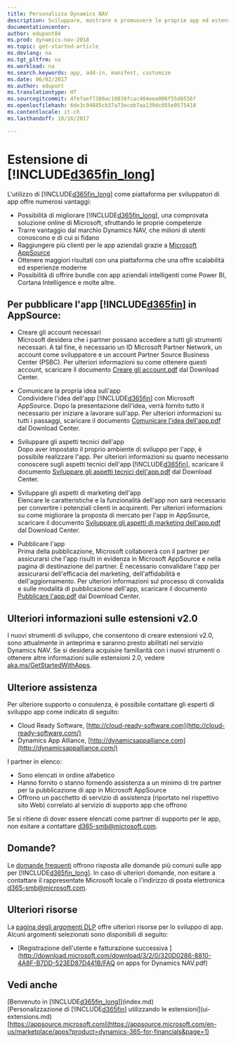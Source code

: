 ```yaml
---
title: Personalizza Dynamics NAV
description: Sviluppare, mostrare e promuovere le proprie app ed estensioni per Dynamics NAV.
documentationcenter: 
author: edupont04
ms.prod: dynamics-nav-2018
ms.topic: get-started-article
ms.devlang: na
ms.tgt_pltfrm: na
ms.workload: na
ms.search.keywords: app, add-in, manifest, customize
ms.date: 06/02/2017
ms.author: edupont
ms.translationtype: HT
ms.sourcegitcommit: 4fefaef7380ac10836fcac404eea006f55d8556f
ms.openlocfilehash: 6de3c94885cb37a73eceb7aa139dc055e0575418
ms.contentlocale: it-ch
ms.lasthandoff: 10/16/2017

---
```

# <a name="extending-included365finlongincludesd365finlongmdmd"></a>Estensione di [!INCLUDE[d365fin_long](includes/d365fin_long_md.md)]
L'utilizzo di [!INCLUDE[d365fin_long](includes/d365fin_long_md.md)] come piattaforma per sviluppatori di app offre numerosi vantaggi:

* Possibilità di migliorare [!INCLUDE[d365fin_long](includes/d365fin_long_md.md)], una comprovata soluzione online di Microsoft, sfruttando le proprie competenze  
* Trarre vantaggio dal marchio Dynamics NAV, che milioni di utenti conoscono e di cui si fidano  
* Raggiungere più clienti per le app aziendali grazie a [Microsoft AppSource](https://appsource.microsoft.com/)  
* Ottenere maggiori risultati con una piattaforma che una offre scalabilità ed esperienze moderne  
* Possibilità di offrire bundle con app aziendali intelligenti come Power BI, Cortana Intelligence e molte altre.  

## <a name="to-bring-your-included365finincludesd365finmdmd-app-into-appsource"></a>Per pubblicare l'app [!INCLUDE[d365fin](includes/d365fin_md.md)] in AppSource:
+ Creare gli account necessari  
Microsoft desidera che i partner possano accedere a tutti gli strumenti necessari. A tal fine, è necessario un ID Microsoft Partner Network, un account come sviluppatore e un account Partner Source Business Center (PSBC).
Per ulteriori informazioni su come ottenere questi account, scaricare il documento [Creare gli account.pdf](https://go.microsoft.com/fwlink/?linkid=841514) dal Download Center.

+ Comunicare la propria idea sull'app  
Condividere l'idea dell'app [!INCLUDE[d365fin](includes/d365fin_md.md)] con Microsoft AppSource. Dopo la presentazione dell'idea, verrà fornito tutto il necessario per iniziare a lavorare sull'app.
Per ulteriori informazioni su tutti i passaggi, scaricare il documento [Comunicare l'idea dell'app.pdf](https://go.microsoft.com/fwlink/?linkid=841515) dal Download Center.

+ Sviluppare gli aspetti tecnici dell'app    
Dopo aver impostato il proprio ambiente di sviluppo per l'app, è possibile realizzare l'app.
Per ulteriori informazioni su quanto necessario conoscere sugli aspetti tecnici dell'app [!INCLUDE[d365fin](includes/d365fin_md.md)], scaricare il documento [Sviluppare gli aspetti tecnici dell'app.pdf](https://go.microsoft.com/fwlink/?linkid=841516) dal Download Center.

+ Sviluppare gli aspetti di marketing dell'app  
Elencare le caratteristiche e la funzionalità dell'app non sarà necessario per convertire i potenziali clienti in acquirenti. Per ulteriori informazioni su come migliorare la proposta di mercato per l'app in AppSource, scaricare il documento [Sviluppare gli aspetti di marketing dell'app.pdf](https://go.microsoft.com/fwlink/?linkid=841518) dal Download Center.

+ Pubblicare l'app  
Prima della pubblicazione, Microsoft collaborerà con il partner per assicurarsi che l'app risulti in evidenza in Microsoft AppSource e nella pagina di destinazione del partner. È necessario convalidare l'app per assicurarsi dell'efficacia del marketing, dell'affidabilità e dell'aggiornamento.
Per ulteriori informazioni sul processo di convalida e sulle modalità di pubblicazione dell'app, scaricare il documento [Pubblicare l'app.pdf](https://go.microsoft.com/fwlink/?linkid=841517) dal Download Center.

## <a name="learn-more-about-extensions-v20"></a>Ulteriori informazioni sulle estensioni v2.0
I nuovi strumenti di sviluppo, che consentono di creare estensioni v2.0, sono attualmente in anteprima e saranno presto abilitati nel servizio Dynamics NAV. Se si desidera acquisire familiarità con i nuovi strumenti o ottenere altre informazioni sulle estensioni 2.0, vedere [aka.ms/GetStartedWithApps](http://aka.ms/GetStartedWithApps).  

## <a name="need-help"></a>Ulteriore assistenza
Per ulteriore supporto o consulenza, è possibile contattare gli esperti di sviluppo app come indicato di seguito:

* Cloud Ready Software, [http://cloud-ready-software.com](http://cloud-ready-software.com/)  
* Dynamics App Alliance, [http://dynamicsappalliance.com](http://dynamicsappalliance.com/)

I partner in elenco:

* Sono elencati in ordine alfabetico  
* Hanno fornito o stanno fornendo assistenza a un minimo di tre partner per la pubblicazione di app in Microsoft AppSource  
* Offrono un pacchetto di servizio di assistenza (riportato nel rispettivo sito Web) correlato al servizio di supporto app che offrono  

Se si ritiene di dover essere elencati come partner di supporto per le app, non esitare a contattare [d365-smb@microsoft.com](mailto:d365-smb@microsoft.com).

## <a name="questions"></a>Domande?
Le [domande frequenti](https://go.microsoft.com/fwlink/?linkid=841520) offrono risposta alle domande più comuni sulle app per [!INCLUDE[d365fin_long](includes/d365fin_long_md.md)]. In caso di ulteriori domande, non esitare a contattare il rappresentate Microsoft locale o l'indirizzo di posta elettronica [d365-smb@microsoft.com](mailto:d365-smb@microsoft.com).

## <a name="further-resources"></a>Ulteriori risorse
La [pagina degli argomenti DLP](https://mbspartner.microsoft.com/BFI/Topic/76) offre ulteriori risorse per lo sviluppo di app. Alcuni argomenti selezionati sono disponibili di seguito:
-   [Registrazione dell'utente e fatturazione successiva ](http://download.microsoft.com/download/3/2/0/320D0286-8810-4A8F-B7DD-523ED87D441B/FAQ on apps for Dynamics NAV.pdf)



## <a name="see-also"></a>Vedi anche
[Benvenuto in [!INCLUDE[d365fin_long](includes/d365fin_long_md.md)]](index.md)  
[Personalizzazione di [!INCLUDE[d365fin](includes/d365fin_md.md)] utilizzando le estensioni](ui-extensions.md)  
[https://appsource.microsoft.com](https://appsource.microsoft.com/en-us/marketplace/apps?product=dynamics-365-for-financials&page=1)

